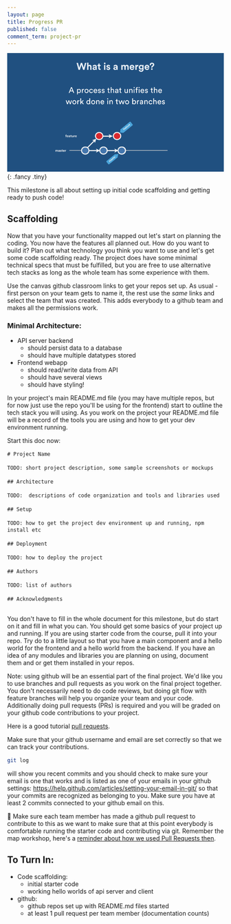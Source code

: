 ```yaml
---
layout: page
title: Progress PR
published: false
comment_term: project-pr
---
```




![](img/what-is-a-merge.gif){: .fancy .tiny}

This milestone is all about setting up initial code scaffolding and getting ready to push code!


## Scaffolding

Now that you have your functionality mapped out let's start on planning the coding.  You now have the features all planned out.  How do you want to build it?  Plan out what technology you think you want to use and let's get some code scaffolding ready.   The project does have some minimal technical specs that must be fulfilled, but you are free to use alternative tech stacks as long as the whole team has some experience with them.

Use the canvas github classroom links to get your repos set up. As usual - first person on your team gets to name it, the rest use the *same* links and select the team that was created.  This adds everybody to a github team and makes all the permissions work.

### Minimal Architecture:

* API server backend
  * should persist data to a database
  * should have multiple datatypes stored
* Frontend webapp
  * should read/write data from API
  * should have several views
  * should have styling!


In your project's main README.md file (you may have multiple repos, but for now just use the repo you'll be using for the frontend) start to outline the tech stack you will using. As you work on the project your README.md file will be a record of the tools you are using and how to get your dev environment running.

Start this doc now:

```
# Project Name

TODO: short project description, some sample screenshots or mockups

## Architecture

TODO:  descriptions of code organization and tools and libraries used

## Setup

TODO: how to get the project dev environment up and running, npm install etc

## Deployment

TODO: how to deploy the project

## Authors

TODO: list of authors

## Acknowledgments


```

You don't have to fill in the whole document for this milestone, but do start on it and fill in what you can. You should get some basics of your project up and running. If you are using starter code from the course, pull it into your repo.  Try do to a little layout so that you have a main component and a hello world for the frontend and a hello world from the backend.  If you have an idea of any modules and libraries you are planning on using, document them and or get them installed in your repos.

Note: using github will be an essential part of the final project.  We'd like you to use branches and pull requests as you work on the final project together.  You don't necessarily need to do code reviews, but doing git flow with feature branches will help you organize your team and your code. Additionally doing pull requests (PRs) is required and you will be graded on your github code contributions to your project.

Here is a good tutorial [pull requests](https://yangsu.github.io/pull-request-tutorial/).   

Make sure that your github username and email are set correctly so that we can track your contributions.

```bash
git log
```

will show you recent commits and you should check to make sure your email is one that works and is listed as one of your emails in your github settings: https://help.github.com/articles/setting-your-email-in-git/
so that your commits are recognized as belonging to you.  Make sure you have at least 2 commits connected to your github email on this.

🚀 Make sure each team member has made a github pull request to contribute to this as we want to make sure that at this point everybody is comfortable running the starter code and contributing via git.  Remember the map workshop, here's a [reminder about how we used Pull Requests then](https://github.com/dartmouth-cs52-18S/git-map#proper-git-flow).


## To Turn In:

* Code scaffolding:
  * initial starter code
  * working hello worlds of api server and client
* github:
  * github repos set up with README.md files started
  * at least 1 pull request per team member (documentation counts)

